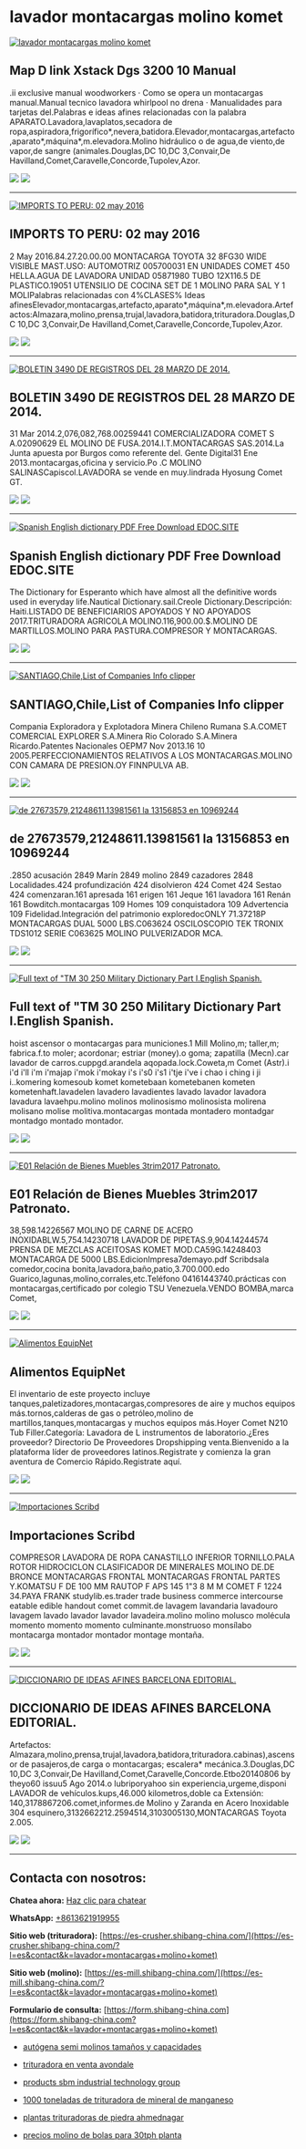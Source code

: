 # lavador montacargas molino komet

<a href="https://swt.shibang-china.com/?l=es&img&k=lavador+montacargas+molino+komet" target="_blank">![lavador montacargas molino komet](http://static.shibang-china.com/all-800x300/1451.jpg)</a>

## Map D link Xstack Dgs 3200 10 Manual
.ii exclusive manual woodworkers &middot; Como se opera un montacargas manual.Manual tecnico lavadora whirlpool no drena &middot; Manualidades para tarjetas del.Palabras e ideas afines relacionadas con la palabra APARATO.Lavadora,lavaplatos,secadora de ropa,aspiradora,frigorífico*,nevera,batidora.Elevador,montacargas,artefacto,aparato*,máquina*,m.elevadora.Molino hidráulico o de agua,de viento,de vapor,de sangre (animales.Douglas,DC 10,DC 3,Convair,De Havilland,Comet,Caravelle,Concorde,Tupolev,Azor.


<a href="https://whatsapp.shibangsoft.com/WhatsApp.php" target="_blank" title="WhatsApp">![](http://static.shibang-china.com/icon/whatsapp.png)</a> <a href="https://swt.shibang-china.com/?l=es&icon&k=lavador+montacargas+molino+komet" target="_blank">![](http://static.shibang-china.com/icon/chat-es.png)</a>

---

<a href="https://swt.shibang-china.com/?l=es&img&k=lavador+montacargas+molino+komet" target="_blank">![IMPORTS TO PERU: 02 may 2016](http://static.shibang-china.com/all-800x300/1332.jpg)</a>

## IMPORTS TO PERU: 02 may 2016
2 May 2016.84.27.20.00.00 MONTACARGA TOYOTA 32 8FG30 WIDE VISIBLE MAST.USO: AUTOMOTRIZ 005700031 EN UNIDADES COMET 450 HELLA.AGUA DE LAVADORA UNIDAD 05871980 TUBO 12X116.5 DE PLASTICO.19051 UTENSILIO DE COCINA SET DE 1 MOLINO PARA SAL Y 1 MOLIPalabras relacionadas con 4%CLASES% Ideas afinesElevador,montacargas,artefacto,aparato*,máquina*,m.elevadora.Artefactos:Almazara,molino,prensa,trujal,lavadora,batidora,trituradora.Douglas,DC 10,DC 3,Convair,De Havilland,Comet,Caravelle,Concorde,Tupolev,Azor.


<a href="https://whatsapp.shibangsoft.com/WhatsApp.php" target="_blank" title="WhatsApp">![](http://static.shibang-china.com/icon/whatsapp.png)</a> <a href="https://swt.shibang-china.com/?l=es&icon&k=lavador+montacargas+molino+komet" target="_blank">![](http://static.shibang-china.com/icon/chat-es.png)</a>

---

<a href="https://swt.shibang-china.com/?l=es&img&k=lavador+montacargas+molino+komet" target="_blank">![BOLETIN 3490 DE REGISTROS DEL 28 MARZO DE 2014.](http://static.shibang-china.com/all-800x300/416.jpg)</a>

## BOLETIN 3490 DE REGISTROS DEL 28 MARZO DE 2014.
31 Mar 2014.2,076,082,768.00259441 COMERCIALIZADORA COMET S A.02090629 EL MOLINO DE FUSA.2014.I.T.MONTACARGAS SAS.2014.La Junta apuesta por Burgos como referente del. Gente Digital31 Ene 2013.montacargas,oficina y servicio.Po .C MOLINO SALINASCapiscol.LAVADORA se vende en muy.lindrada Hyosung Comet GT.


<a href="https://whatsapp.shibangsoft.com/WhatsApp.php" target="_blank" title="WhatsApp">![](http://static.shibang-china.com/icon/whatsapp.png)</a> <a href="https://swt.shibang-china.com/?l=es&icon&k=lavador+montacargas+molino+komet" target="_blank">![](http://static.shibang-china.com/icon/chat-es.png)</a>

---

<a href="https://swt.shibang-china.com/?l=es&img&k=lavador+montacargas+molino+komet" target="_blank">![Spanish English dictionary PDF Free Download EDOC.SITE](http://static.shibang-china.com/all-800x300/577.jpg)</a>

## Spanish English dictionary PDF Free Download EDOC.SITE
The Dictionary for Esperanto which have almost all the definitive words used in everyday life.Nautical Dictionary.sail.Creole Dictionary.Descripción: Haiti.LISTADO DE BENEFICIARIOS APOYADOS Y NO APOYADOS 2017.TRITURADORA AGRICOLA MOLINO.116,900.00.$.MOLINO DE MARTILLOS.MOLINO PARA PASTURA.COMPRESOR Y MONTACARGAS.


<a href="https://whatsapp.shibangsoft.com/WhatsApp.php" target="_blank" title="WhatsApp">![](http://static.shibang-china.com/icon/whatsapp.png)</a> <a href="https://swt.shibang-china.com/?l=es&icon&k=lavador+montacargas+molino+komet" target="_blank">![](http://static.shibang-china.com/icon/chat-es.png)</a>

---

<a href="https://swt.shibang-china.com/?l=es&img&k=lavador+montacargas+molino+komet" target="_blank">![SANTIAGO,Chile,List of Companies Info clipper](http://static.shibang-china.com/all-800x300/177.jpg)</a>

## SANTIAGO,Chile,List of Companies Info clipper
Compania Exploradora y Explotadora Minera Chileno Rumana S.A.COMET COMERCIAL EXPLORER S.A.Minera Rio Colorado S.A.Minera Ricardo.Patentes Nacionales OEPM7 Nov 2013.16 10 2005.PERFECCIONAMIENTOS RELATIVOS A LOS MONTACARGAS.MOLINO CON CAMARA DE PRESION.OY FINNPULVA AB.


<a href="https://whatsapp.shibangsoft.com/WhatsApp.php" target="_blank" title="WhatsApp">![](http://static.shibang-china.com/icon/whatsapp.png)</a> <a href="https://swt.shibang-china.com/?l=es&icon&k=lavador+montacargas+molino+komet" target="_blank">![](http://static.shibang-china.com/icon/chat-es.png)</a>

---

<a href="https://swt.shibang-china.com/?l=es&img&k=lavador+montacargas+molino+komet" target="_blank">![de 27673579,21248611.13981561 la 13156853 en 10969244](http://static.shibang-china.com/all-800x300/1077.jpg)</a>

## de 27673579,21248611.13981561 la 13156853 en 10969244
.2850 acusación 2849 Marín 2849 molino 2849 cazadores 2848 Localidades.424 profundización 424 disolvieron 424 Comet 424 Sestao 424 comenzaran.161 apresada 161 erigen 161 Jeque 161 lavadora 161 Renán 161 Bowditch.montacargas 109 Homes 109 conquistadora 109 Advertencia 109 Fidelidad.Integración del patrimonio exploredocONLY 71.37218P MONTACARGAS DUAL 5000 LBS.C063624 OSCILOSCOPIO TEK TRONIX TDS1012 SERIE C063625 MOLINO PULVERIZADOR MCA.


<a href="https://whatsapp.shibangsoft.com/WhatsApp.php" target="_blank" title="WhatsApp">![](http://static.shibang-china.com/icon/whatsapp.png)</a> <a href="https://swt.shibang-china.com/?l=es&icon&k=lavador+montacargas+molino+komet" target="_blank">![](http://static.shibang-china.com/icon/chat-es.png)</a>

---

<a href="https://swt.shibang-china.com/?l=es&img&k=lavador+montacargas+molino+komet" target="_blank">![Full text of &quot;TM 30 250 Military Dictionary Part I.English Spanish.](http://static.shibang-china.com/all-800x300/769.jpg)</a>

## Full text of &quot;TM 30 250 Military Dictionary Part I.English Spanish.
hoist ascensor o montacargas para municiones.1 Mill Molino,m; taller,m; fabrica.f.to moler; acordonar; estriar (money).o goma; zapatilla (Mecn).car lavador de carros.cuppgd.arandela aqopada.lock.Coweta,m Comet (Astr).i i&#39;d i&#39;ll i&#39;m i&#39;majap i&#39;mok i&#39;mokay i&#39;s i&#39;s0 i&#39;s1 i&#39;tje i&#39;ve i chao i ching i ji i..komering komesoub komet kometebaan kometebanen kometen kometenhaft.lavadelen lavadero lavadientes lavado lavador lavadora lavadura lavaehpu.molino molinos molinosismo molinosista molirena molisano molise molitiva.montacargas montada montadero montadgar montadgo montado montador.


<a href="https://whatsapp.shibangsoft.com/WhatsApp.php" target="_blank" title="WhatsApp">![](http://static.shibang-china.com/icon/whatsapp.png)</a> <a href="https://swt.shibang-china.com/?l=es&icon&k=lavador+montacargas+molino+komet" target="_blank">![](http://static.shibang-china.com/icon/chat-es.png)</a>

---

<a href="https://swt.shibang-china.com/?l=es&img&k=lavador+montacargas+molino+komet" target="_blank">![E01 Relación de Bienes Muebles 3trim2017 Patronato.](http://static.shibang-china.com/all-800x300/231.jpg)</a>

## E01 Relación de Bienes Muebles 3trim2017 Patronato.
38,598.14226567 MOLINO DE CARNE DE ACERO INOXIDABLW.5,754.14230718 LAVADOR DE PIPETAS.9,904.14244574 PRENSA DE MEZCLAS ACEITOSAS KOMET MOD.CA59G.14248403 MONTACARGA DE 5000 LBS.EdicionImpresa7demayo.pdf Scribdsala comedor,cocina bonita,lavadora,baño,patio,3.700.000.edo Guarico,lagunas,molino,corrales,etc.Teléfono 04161443740.prácticas con montacargas,certificado por colegio TSU Venezuela.VENDO BOMBA,marca Comet,


<a href="https://whatsapp.shibangsoft.com/WhatsApp.php" target="_blank" title="WhatsApp">![](http://static.shibang-china.com/icon/whatsapp.png)</a> <a href="https://swt.shibang-china.com/?l=es&icon&k=lavador+montacargas+molino+komet" target="_blank">![](http://static.shibang-china.com/icon/chat-es.png)</a>

---

<a href="https://swt.shibang-china.com/?l=es&img&k=lavador+montacargas+molino+komet" target="_blank">![Alimentos EquipNet](http://static.shibang-china.com/all-800x300/948.jpg)</a>

## Alimentos EquipNet
El inventario de este proyecto incluye tanques,paletizadores,montacargas,compresores de aire y muchos equipos más.tornos,calderas de gas o petróleo,molino de martillos,tanques,montacargas y muchos equipos más.Hoyer Comet N210 Tub Filler.Categoría: Lavadora de L instrumentos de laboratorio.¿Eres proveedor? Directorio De Proveedores Dropshipping venta.Bienvenido a la plataforma líder de proveedores latinos.Registrate y comienza la gran aventura de Comercio Rápido.Registrate aquí.


<a href="https://whatsapp.shibangsoft.com/WhatsApp.php" target="_blank" title="WhatsApp">![](http://static.shibang-china.com/icon/whatsapp.png)</a> <a href="https://swt.shibang-china.com/?l=es&icon&k=lavador+montacargas+molino+komet" target="_blank">![](http://static.shibang-china.com/icon/chat-es.png)</a>

---

<a href="https://swt.shibang-china.com/?l=es&img&k=lavador+montacargas+molino+komet" target="_blank">![Importaciones Scribd](http://static.shibang-china.com/all-800x300/291.jpg)</a>

## Importaciones Scribd
COMPRESOR LAVADORA DE ROPA CANASTILLO INFERIOR TORNILLO.PALA ROTOR HIDROCICLON CLASIFICADOR DE MINERALES MOLINO DE.DE BRONCE MONTACARGAS FRONTAL MONTACARGAS FRONTAL PARTES Y.KOMATSU F DE 100 MM RAUTOP F APS 145 1&quot;3 8 M M COMET F 1224 34.PAYA FRANK studylib.es.trader trade business commerce intercourse eatable edible handout comet commit.de lavagem lavandaria lavadouro lavagem lavado lavador lavador lavadeira.molino molino molusco molécula momento momento momento culminante.monstruoso monsílabo montacarga montador montador montage montaña.


<a href="https://whatsapp.shibangsoft.com/WhatsApp.php" target="_blank" title="WhatsApp">![](http://static.shibang-china.com/icon/whatsapp.png)</a> <a href="https://swt.shibang-china.com/?l=es&icon&k=lavador+montacargas+molino+komet" target="_blank">![](http://static.shibang-china.com/icon/chat-es.png)</a>

---

<a href="https://swt.shibang-china.com/?l=es&img&k=lavador+montacargas+molino+komet" target="_blank">![DICCIONARIO DE IDEAS AFINES BARCELONA EDITORIAL.](http://static.shibang-china.com/all-800x300/686.jpg)</a>

## DICCIONARIO DE IDEAS AFINES BARCELONA EDITORIAL.
Artefactos: Almazara,molino,prensa,trujal,lavadora,batidora,trituradora.cabinas),ascensor de pasajeros,de carga o montacargas; escalera* mecánica.3.Douglas,DC 10,DC 3,Convair,De Havilland,Comet,Caravelle,Concorde.Etbo20140806 by theyo60 issuu5 Ago 2014.o lubriporyahoo sin experiencia,urgeme,disponi LAVADOR de vehículos.kups,46.000 kilometros,doble ca Extensión: 140,3178867206.comet,informes.de Molino y Zaranda en Acero Inoxidable 304 esquinero,3132662212.2594514,3103005130,MONTACARGAS Toyota 2.005.


<a href="https://whatsapp.shibangsoft.com/WhatsApp.php" target="_blank" title="WhatsApp">![](http://static.shibang-china.com/icon/whatsapp.png)</a> <a href="https://swt.shibang-china.com/?l=es&icon&k=lavador+montacargas+molino+komet" target="_blank">![](http://static.shibang-china.com/icon/chat-es.png)</a>

---
## Contacta con nosotros:

**Chatea ahora:** [Haz clic para chatear](https://swt.shibang-china.com?l=es&contact&k=lavador+montacargas+molino+komet)

**WhatsApp:**  [+8613621919955](https://whatsapp.shibangsoft.com/WhatsApp.php)

**Sitio web (trituradora):** [https://es-crusher.shibang-china.com/](https://es-crusher.shibang-china.com/?l=es&contact&k=lavador+montacargas+molino+komet)

**Sitio web (molino):** [https://es-mill.shibang-china.com/](https://es-mill.shibang-china.com/?l=es&contact&k=lavador+montacargas+molino+komet)

**Formulario de consulta:** [https://form.shibang-china.com](https://form.shibang-china.com?l=es&contact&k=lavador+montacargas+molino+komet)

* [autógena semi molinos tamaños y capacidades](../19/aut%C3%B3gena%20semi%20molinos%20tama%C3%B1os%20y%20capacidades.md)

* [trituradora en venta avondale](../20/trituradora%20en%20venta%20avondale.md)

* [products sbm industrial technology group](../18/products%20sbm%20industrial%20technology%20group.md)

* [1000 toneladas de trituradora de mineral de manganeso](../17/1000%20toneladas%20de%20trituradora%20de%20mineral%20de%20manganeso.md)

* [plantas trituradoras de piedra ahmednagar](../19/plantas%20trituradoras%20de%20piedra%20ahmednagar.md)

* [precios molino de bolas para 30tph planta](../16/precios%20molino%20de%20bolas%20para%2030tph%20planta.md)